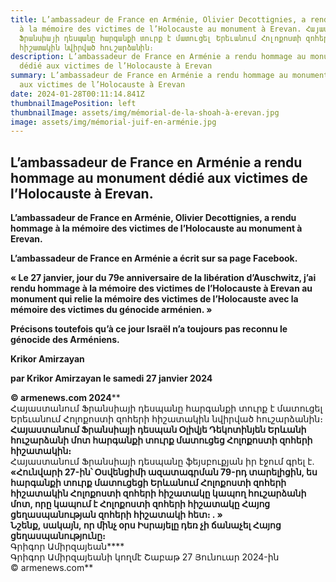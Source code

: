 ```yaml
---
title: L’ambassadeur de France en Arménie, Olivier Decottignies, a rendu hommage
  à la mémoire des victimes de l’Holocauste au monument à Erevan. Հայաստանում
  Ֆրանսիայի դեսպանը հարգանքի տուրք է մատուցել Երեւանում Հոլոքոստի զոհերի
  հիշատակին նվիրված հուշարձանին։
description: L’ambassadeur de France en Arménie a rendu hommage au monument
  dédié aux victimes de l’Holocauste à Erevan
summary: L’ambassadeur de France en Arménie a rendu hommage au monument dédié
  aux victimes de l’Holocauste à Erevan
date: 2024-01-28T00:11:14.841Z
thumbnailImagePosition: left
thumbnailImage: assets/img/mémorial-de-la-shoah-à-erevan.jpg
image: assets/img/mémorial-juif-en-arménie.jpg
---
```

## **L’ambassadeur de France en Arménie a rendu hommage au monument dédié aux victimes de l’Holocauste à Erevan.**



**L’ambassadeur de France en Arménie, Olivier Decottignies, a rendu hommage à la mémoire des victimes de l’Holocauste au monument à Erevan.**



**L’ambassadeur de France en Arménie a écrit sur sa page Facebook.**



**« Le 27 janvier, jour du 79e anniversaire de la libération d’Auschwitz, j’ai rendu hommage à la mémoire des victimes de l’Holocauste à Erevan au monument qui relie la mémoire des victimes de l’Holocauste avec la mémoire des victimes du génocide arménien. »**

**Précisons toutefois qu’à ce jour Israël n’a toujours pas reconnu le génocide des Arméniens.**



**Krikor Amirzayan**



**par Krikor Amirzayan le samedi 27 janvier 2024**

**© armenews.com 2024****\
Հայաստանում Ֆրանսիայի դեսպանը հարգանքի տուրք է մատուցել Երեւանում Հոլոքոստի զոհերի հիշատակին նվիրված հուշարձանին։****\
Հայաստանում Ֆրանսիայի դեսպան Օլիվյե Դեկոտինյեն Երևանի հուշարձանի մոտ հարգանքի տուրք մատուցեց Հոլոքոստի զոհերի հիշատակին։****\
Հայաստանում Ֆրանսիայի դեսպանը ֆեյսբուքյան իր էջում գրել է.****\
«Հունվարի 27-ին՝ Օսվենցիմի ազատագրման 79-րդ տարելիցին, ես հարգանքի տուրք մատուցեցի Երևանում Հոլոքոստի զոհերի հիշատակին Հոլոքոստի զոհերի հիշատակը կապող հուշարձանի մոտ, որը կապում է Հոլոքոստի զոհերի հիշատակը Հայոց ցեղասպանության զոհերի հիշատակի հետ։ . »\
Նշենք, սակայն, որ մինչ օրս Իսրայելը դեռ չի ճանաչել Հայոց ցեղասպանությունը։****\
Գրիգոր Ամիրզայեան****\
Գրիգոր Ամիրզայեանի կողմէ Շաբաթ 27 Յունուար 2024-ին\
© armenews.com**